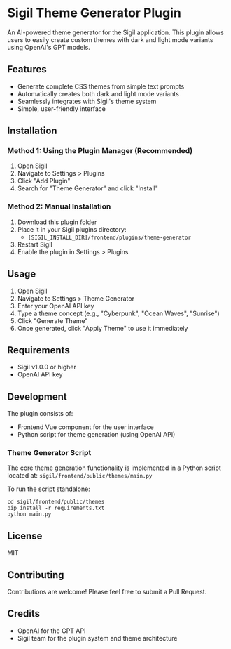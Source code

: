 # Sigil Theme Generator Plugin

An AI-powered theme generator for the Sigil application. This plugin allows users to easily create custom themes with dark and light mode variants using OpenAI's GPT models.

## Features

- Generate complete CSS themes from simple text prompts
- Automatically creates both dark and light mode variants
- Seamlessly integrates with Sigil's theme system
- Simple, user-friendly interface

## Installation

### Method 1: Using the Plugin Manager (Recommended)

1. Open Sigil
2. Navigate to Settings > Plugins
3. Click "Add Plugin"
4. Search for "Theme Generator" and click "Install"

### Method 2: Manual Installation

1. Download this plugin folder
2. Place it in your Sigil plugins directory:
   - `[SIGIL_INSTALL_DIR]/frontend/plugins/theme-generator`
3. Restart Sigil
4. Enable the plugin in Settings > Plugins

## Usage

1. Open Sigil
2. Navigate to Settings > Theme Generator
3. Enter your OpenAI API key
4. Type a theme concept (e.g., "Cyberpunk", "Ocean Waves", "Sunrise")
5. Click "Generate Theme"
6. Once generated, click "Apply Theme" to use it immediately

## Requirements

- Sigil v1.0.0 or higher
- OpenAI API key

## Development

The plugin consists of:

- Frontend Vue component for the user interface
- Python script for theme generation (using OpenAI API)

### Theme Generator Script

The core theme generation functionality is implemented in a Python script located at:
`sigil/frontend/public/themes/main.py`

To run the script standalone:

```
cd sigil/frontend/public/themes
pip install -r requirements.txt
python main.py
```

## License

MIT

## Contributing

Contributions are welcome! Please feel free to submit a Pull Request.

## Credits

- OpenAI for the GPT API
- Sigil team for the plugin system and theme architecture